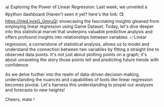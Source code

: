 📊 Exploring the Power of Linear Regression:
Last week, we unveiled a #python dashboard (Haven't seen it yet? here's the link: 📺 https://lnkd.in/eG_GmruQ) showcasing the fascinating insights gleaned from employing linear regression using Game Dataset. Today, let's dive deeper into this statistical marvel that underpins valuable predictive analysis and offers profound insights into relationships between variables.
📈Linear regression, a cornerstone of statistical analysis, allows us to model and understand the connection between two variables by fitting a straight line to observed data points. It's not just about plotting points on a graph; it's about unraveling the story those points tell and predicting future trends with confidence.

As we delve further into the realm of data-driven decision-making, understanding the nuances and capabilities of tools like linear regression becomes pivotal. Let's harness this understanding to propel our analyses and forecasts to new heights!

Cheers, mate !
